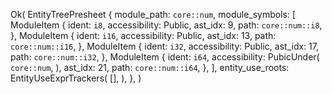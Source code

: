 Ok(
    EntityTreePresheet {
        module_path: `core::num`,
        module_symbols: [
            ModuleItem {
                ident: `i8`,
                accessibility: Public,
                ast_idx: 9,
                path: `core::num::i8`,
            },
            ModuleItem {
                ident: `i16`,
                accessibility: Public,
                ast_idx: 13,
                path: `core::num::i16`,
            },
            ModuleItem {
                ident: `i32`,
                accessibility: Public,
                ast_idx: 17,
                path: `core::num::i32`,
            },
            ModuleItem {
                ident: `i64`,
                accessibility: PubicUnder(
                    `core::num`,
                ),
                ast_idx: 21,
                path: `core::num::i64`,
            },
        ],
        entity_use_roots: EntityUseExprTrackers(
            [],
        ),
    },
)